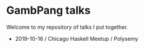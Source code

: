 GambPang talks
====

Welcome to my repository of talks I put together.

* 2019-10-16 / Chicago Haskell Meetup / Polysemy
